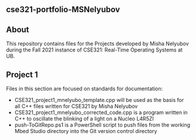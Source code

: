 ## cse321-portfolio-MSNelyubov

## About
This repository contains files for the Projects developed by Misha Nelyubov during the Fall 2021 instance of CSE321: Real-Time Operating Systems at UB.

## Project 1
Files in this section are focused on standards for documentation:

- CSE321_project1_mnelyubo_template.cpp will be used as the basis for all C++ files written for CSE321 by Misha Nelyubov
- CSE321_project1_mnelyubo_corrected_code.cpp is a program written in C++ to oscillate the blinking of a light on a Nucleo L4R5ZI
- push-ToGitRepo.ps1 is a PowerShell script to push files from the working Mbed Studio directory into the Git version control directory

